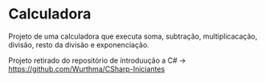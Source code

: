 # Calculadora
Projeto de uma calculadora que executa soma, subtração, multiplicacação, divisão, resto da divisão e exponenciação.

Projeto retirado do repositório de introduução a C# -> https://github.com/Wurthma/CSharp-Iniciantes
